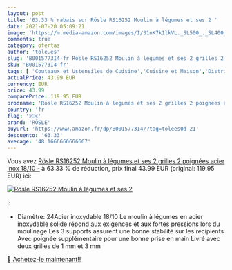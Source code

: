 ```yaml
---
layout: post
title: '63.33 % rabais sur Rösle RS16252 Moulin à légumes et ses 2 '
date: 2021-07-20 05:09:21
image: 'https://m.media-amazon.com/images/I/31nK7k1lkVL._SL500_._SL400_.jpg'
comments: true
category: ofertas
author: 'tole.es'
slug: 'B0015773I4-fr Rösle RS16252 Moulin à légumes et ses 2 grilles 2 poignées...'
sku: 'B0015773I4-fr'
tags: [ 'Couteaux et Ustensiles de Cuisine','Cuisine et Maison','Distributeurs de sauces et dépices','Moulins à légumes','Passoires','Rangement et organisation','Rangement et organisation de cuisine','rösle', ]
actualPrice: 43.99 EUR
currency: EUR
price: 43.99
comparePrice: 119.95 EUR
prodname: 'Rösle RS16252 Moulin à légumes et ses 2 grilles 2 poignées acier inox 18/10 -'
country: 'fr'
flag: '🇫🇷'
brand: 'RÖSLE'
buyurl: 'https://www.amazon.fr/dp/B0015773I4/?tag=tolees0d-21'
descuento: '63.33'
average: '48.1666666666667'
---
```


Vous avez [Rösle RS16252 Moulin à légumes et ses 2 grilles 2 poignées acier inox 18/10 -](https://www.amazon.fr/dp/B0015773I4/?tag=tolees0d-21)  à  63.33 % de réduction, prix final  43.99 EUR (original: 119.95 EUR) ici:

[![Rösle RS16252 Moulin à légumes et ses 2 ](https://m.media-amazon.com/images/I/31nK7k1lkVL._SL500_._SL400_.jpg)](https://www.amazon.fr/dp/B0015773I4/?tag=tolees0d-21)

ℹ️:

- Diamètre: 24Acier inoxydable 18/10 Le moulin à légumes en acier inoxydable solide répond aux exigences et aux fortes pressions lors du moulinage Les 3 supports assurent une bonne stabilité sur les récipients Avec poignée supplémentaire pour une bonne prise en main Livré avec deux grilles de 1 mm et 3 mm

[🛒 Achetez-le maintenant!!](https://www.amazon.fr/dp/B0015773I4/?tag=tolees0d-21)

